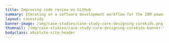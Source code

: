 ```yaml
---
title: Improving code review on GitHub
summary: Iterating on a software development workflow for the 20M power users by removing the friction and raising speed limits.
layout: casestudy
banner-image: /img/case-studies/case-study-cure-designing-curekids.png
thumnail: /img/case-studies/case-study-cure-designing-curekids-banner-thumbnail.png
bodyclass: absolute-site-header
---
```

